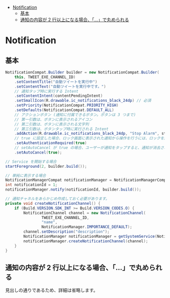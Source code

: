 <!-- TOC START min:1 max:3 link:true asterisk:false update:true -->
- [Notification](#notification)
  - [基本](#基本)
  - [通知の内容が 2 行以上になる場合、「...」で丸められる](#通知の内容が-2-行以上になる場合で丸められる)
<!-- TOC END -->


# Notification

## 基本

```java
NotificationCompat.Builder builder = new NotificationCompat.Builder(
    this, TWEET_EXE_CHANNEL_ID)
    .setContentTitle("自動ツイートを実行中")
    .setContentText("自動ツイートを実行中です。")
    // 通知タップ時に実行する Intent
    .setContentIntent(contentPendingIntent)
    .setSmallIcon(R.drawable.ic_notifications_black_24dp) // 必須
    .setPriority(NotificationCompat.PRIORITY_HIGH)
    .setDefaults(NotificationCompat.DEFAULT_ALL)
    // アクションボタン (通知に付属できるボタン。ボタンは 3 つまで)
    // 第一引数は、ボタンに表示されるアイコン
    // 第二引数は、ボタンに表示される文字列
    // 第三引数は、ボタンタップ時に実行される Intent
    .addAction(R.drawable.ic_notifications_black_24dp, "Stop Alarm", stopSelf)
    // true に設定した場合、ロック画面に表示された通知から操作を行うには、ロックを解除する必要がある。
    .setAuthenticationRequired(true)
    // setAutoCancel が true の場合、ユーザーが通知をタップすると、通知が消去される。
    .setAutoCancel(true);

// Service を開始する場合
startForeground(2, builder.build());

// 単純に表示する場合
NotificationManagerCompat notificationManager = NotificationManagerCompat.from(getApplicationContext());
int notificationId = 1;
notificationManager.notify(notificationId, builder.build());
```

```java
// 通知チャネルをあらかじめ作成しておく必要があります。
private void createNotificationChannel() {
    if (Build.VERSION.SDK_INT >= Build.VERSION_CODES.O) {
        NotificationChannel channel = new NotificationChannel(
                TWEET_EXE_CHANNEL_ID,
                "name",
                NotificationManager.IMPORTANCE_DEFAULT);
        channel.setDescription("description");
        NotificationManager notificationManager = getSystemService(NotificationManager.class);
        notificationManager.createNotificationChannel(channel);
    }
}
```


## 通知の内容が 2 行以上になる場合、「...」で丸められる

見出しの通りであるため、詳細は省略します。
